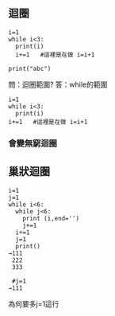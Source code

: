 ## 迴圈
```
i=1
while i<3:
  print(i)
  i+=1   #這裡是在做 i=i+1
  
print("abc")
```
問：迴圈範圍?
答：while的範圍

```
i=1
while i<3:
  print(i)
i+=1   #這裡是在做 i=i+1
```
### 會變無窮迴圈

## 巢狀迴圈
```
i=1
j=1
while i<6:
  while j<6:
    print (i,end='')
    j+=1
  i+=1
  j=1
  print()
→111
 222
 333
 
 #j=1
→111

```
為何要多j=1這行
